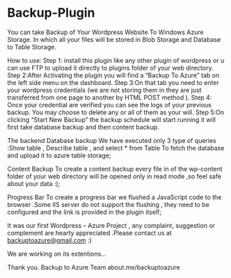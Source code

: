 Backup-Plugin
=============

You can take Backup of Your Wordpress Website To Windows Azure Storage. In which all your files will be stored in Blob Storage and Database to Table Storage.

How to use:
Step 1: install this plugin like any other plugin of wordpress or u can use FTP to upload it directly to plugins folder of your web directory.
Step 2:After Activating the plugin you will find a “Backup To Azure” tab on the left side menu on the dashboard.
Step 3:On that tab you need to enter your wordpress credentials (we are not storing them in they are just transferred from one page to another by HTML POST method ).
Step 4: Once your credential are verified you can see the logs of your previous backup. You may choose to delete any or all of them as your will.
Step 5:On clicking “Start New Backup” the backup schedule will start running it will first take database backup and then content backup.

The backend
Database backup
We have executed only 3 type of queries :Show table , Describe table , and select * from Table To fetch the database and upload it to azure table storage;

Content Backup
To create a content backup every file in of the wp-content  folder of your web directory will be opened only in read mode ,so feel safe about your data :);

Progress Bar 
To create a progress bar we flushed a JavaScript code to the browser .Some IIS server do not support the flushing , they need to be configured and the link is provided in the plugin itself;


It was our first Wordpress – Azure Project , any  complaint, suggestion or complement are hearty appreciated .Please contact us at backuptoazure@gmail.com :)

We are working on its extentions...

Thank you.
Backup to Azure Team 
about.me/backuptoazure
